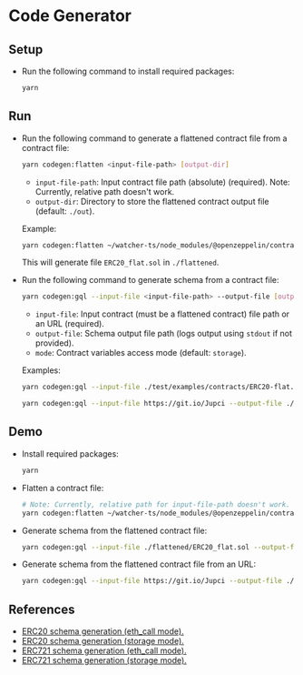 # Code Generator

## Setup

* Run the following command to install required packages:

  ```bash
  yarn
  ```

## Run

* Run the following command to generate a flattened contract file from a contract file:

  ```bash
  yarn codegen:flatten <input-file-path> [output-dir]
  ```

    * `input-file-path`: Input contract file path (absolute) (required). Note: Currently, relative path doesn't work.
    * `output-dir`: Directory to store the flattened contract output file (default: `./out`).

  Example:
  
  ```bash
  yarn codegen:flatten ~/watcher-ts/node_modules/@openzeppelin/contracts/token/ERC20/ERC20.sol ./flattened
  ```

  This will generate file `ERC20_flat.sol` in `./flattened`.

* Run the following command to generate schema from a contract file:

  ```bash
  yarn codegen:gql --input-file <input-file-path> --output-file [output-file-path] --mode [eth_call | storage]
  ```

    * `input-file`: Input contract (must be a flattened contract) file path or an URL (required).
    * `output-file`: Schema output file path (logs output using `stdout` if not provided).
    * `mode`: Contract variables access mode (default: `storage`).

  Examples:
  
  ```bash
  yarn codegen:gql --input-file ./test/examples/contracts/ERC20-flat.sol --output-file ./ERC20-schema.gql --mode eth_call
  ```

  ```bash
  yarn codegen:gql --input-file https://git.io/Jupci --output-file ./ERC721-schema.gql --mode storage
  ```

## Demo

* Install required packages:

  ```bash
  yarn
  ```

* Flatten a contract file:

  ```bash
  # Note: Currently, relative path for input-file-path doesn't work. Use absolute path.
  yarn codegen:flatten ~/watcher-ts/node_modules/@openzeppelin/contracts/token/ERC20/ERC20.sol ./flattened
  ```


* Generate schema from the flattened contract file:
  
  ```bash
  yarn codegen:gql --input-file ./flattened/ERC20_flat.sol --output-file ./ERC20-schema.gql --mode storage
  ```

* Generate schema from the flattened contract file from an URL:
  
  ```bash
  yarn codegen:gql --input-file https://git.io/Jupci --output-file ./ERC721-schema.gql --mode eth_call
  ```

## References

* [ERC20 schema generation (eth_call mode).](https://git.io/JuhN2)
* [ERC20 schema generation (storage mode).](https://git.io/JuhNr)
* [ERC721 schema generation (eth_call mode).](https://git.io/JuhNK)
* [ERC721 schema generation (storage mode).](https://git.io/JuhN1)

